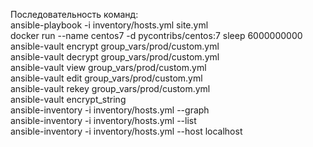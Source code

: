 Последовательность команд:  
ansible-playbook -i inventory/hosts.yml site.yml  
docker run --name centos7 -d pycontribs/centos:7 sleep 6000000000  
ansible-vault encrypt group_vars/prod/custom.yml  
ansible-vault decrypt group_vars/prod/custom.yml  
ansible-vault view group_vars/prod/custom.yml  
ansible-vault edit group_vars/prod/custom.yml  
ansible-vault rekey group_vars/prod/custom.yml  
ansible-vault encrypt_string  
ansible-inventory -i inventory/hosts.yml --graph  
ansible-inventory -i inventory/hosts.yml --list  
ansible-inventory -i inventory/hosts.yml --host localhost  
